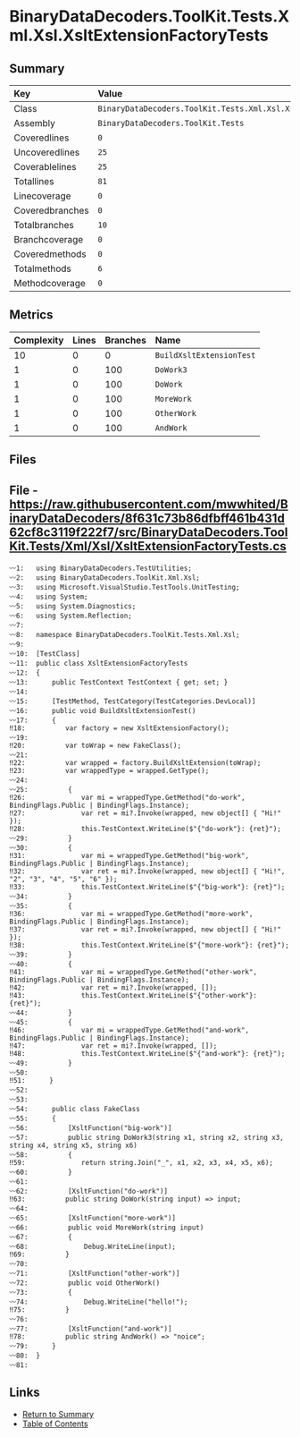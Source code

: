﻿# BinaryDataDecoders.ToolKit.Tests.Xml.Xsl.XsltExtensionFactoryTests

## Summary

| Key             | Value                                                                |
| :-------------- | :------------------------------------------------------------------- |
| Class           | `BinaryDataDecoders.ToolKit.Tests.Xml.Xsl.XsltExtensionFactoryTests` |
| Assembly        | `BinaryDataDecoders.ToolKit.Tests`                                   |
| Coveredlines    | `0`                                                                  |
| Uncoveredlines  | `25`                                                                 |
| Coverablelines  | `25`                                                                 |
| Totallines      | `81`                                                                 |
| Linecoverage    | `0`                                                                  |
| Coveredbranches | `0`                                                                  |
| Totalbranches   | `10`                                                                 |
| Branchcoverage  | `0`                                                                  |
| Coveredmethods  | `0`                                                                  |
| Totalmethods    | `6`                                                                  |
| Methodcoverage  | `0`                                                                  |

## Metrics

| Complexity | Lines | Branches | Name                     |
| :--------- | :---- | :------- | :----------------------- |
| 10         | 0     | 0        | `BuildXsltExtensionTest` |
| 1          | 0     | 100      | `DoWork3`                |
| 1          | 0     | 100      | `DoWork`                 |
| 1          | 0     | 100      | `MoreWork`               |
| 1          | 0     | 100      | `OtherWork`              |
| 1          | 0     | 100      | `AndWork`                |

## Files

## File - https://raw.githubusercontent.com/mwwhited/BinaryDataDecoders/8f631c73b86dfbff461b431d62cf8c3119f222f7/src/BinaryDataDecoders.ToolKit.Tests/Xml/Xsl/XsltExtensionFactoryTests.cs

```CSharp
〰1:   using BinaryDataDecoders.TestUtilities;
〰2:   using BinaryDataDecoders.ToolKit.Xml.Xsl;
〰3:   using Microsoft.VisualStudio.TestTools.UnitTesting;
〰4:   using System;
〰5:   using System.Diagnostics;
〰6:   using System.Reflection;
〰7:   
〰8:   namespace BinaryDataDecoders.ToolKit.Tests.Xml.Xsl;
〰9:   
〰10:  [TestClass]
〰11:  public class XsltExtensionFactoryTests
〰12:  {
〰13:      public TestContext TestContext { get; set; }
〰14:  
〰15:      [TestMethod, TestCategory(TestCategories.DevLocal)]
〰16:      public void BuildXsltExtensionTest()
〰17:      {
‼18:          var factory = new XsltExtensionFactory();
〰19:  
‼20:          var toWrap = new FakeClass();
〰21:  
‼22:          var wrapped = factory.BuildXsltExtension(toWrap);
‼23:          var wrappedType = wrapped.GetType();
〰24:  
〰25:          {
‼26:              var mi = wrappedType.GetMethod("do-work", BindingFlags.Public | BindingFlags.Instance);
‼27:              var ret = mi?.Invoke(wrapped, new object[] { "Hi!" });
‼28:              this.TestContext.WriteLine($"{"do-work"}: {ret}");
〰29:          }
〰30:          {
‼31:              var mi = wrappedType.GetMethod("big-work", BindingFlags.Public | BindingFlags.Instance);
‼32:              var ret = mi?.Invoke(wrapped, new object[] { "Hi!", "2", "3", "4", "5", "6" });
‼33:              this.TestContext.WriteLine($"{"big-work"}: {ret}");
〰34:          }
〰35:          {
‼36:              var mi = wrappedType.GetMethod("more-work", BindingFlags.Public | BindingFlags.Instance);
‼37:              var ret = mi?.Invoke(wrapped, new object[] { "Hi!" });
‼38:              this.TestContext.WriteLine($"{"more-work"}: {ret}");
〰39:          }
〰40:          {
‼41:              var mi = wrappedType.GetMethod("other-work", BindingFlags.Public | BindingFlags.Instance);
‼42:              var ret = mi?.Invoke(wrapped, []);
‼43:              this.TestContext.WriteLine($"{"other-work"}: {ret}");
〰44:          }
〰45:          {
‼46:              var mi = wrappedType.GetMethod("and-work", BindingFlags.Public | BindingFlags.Instance);
‼47:              var ret = mi?.Invoke(wrapped, []);
‼48:              this.TestContext.WriteLine($"{"and-work"}: {ret}");
〰49:          }
〰50:  
‼51:      }
〰52:  
〰53:  
〰54:      public class FakeClass
〰55:      {
〰56:          [XsltFunction("big-work")]
〰57:          public string DoWork3(string x1, string x2, string x3, string x4, string x5, string x6)
〰58:          {
‼59:              return string.Join("_", x1, x2, x3, x4, x5, x6);
〰60:          }
〰61:  
〰62:          [XsltFunction("do-work")]
‼63:          public string DoWork(string input) => input;
〰64:  
〰65:          [XsltFunction("more-work")]
〰66:          public void MoreWork(string input)
〰67:          {
〰68:              Debug.WriteLine(input);
‼69:          }
〰70:  
〰71:          [XsltFunction("other-work")]
〰72:          public void OtherWork()
〰73:          {
〰74:              Debug.WriteLine("hello!");
‼75:          }
〰76:  
〰77:          [XsltFunction("and-work")]
‼78:          public string AndWork() => "noice";
〰79:      }
〰80:  }
〰81:  
```

## Links

* [Return to Summary](Summary.md)
* [Table of Contents](../TOC.md)

